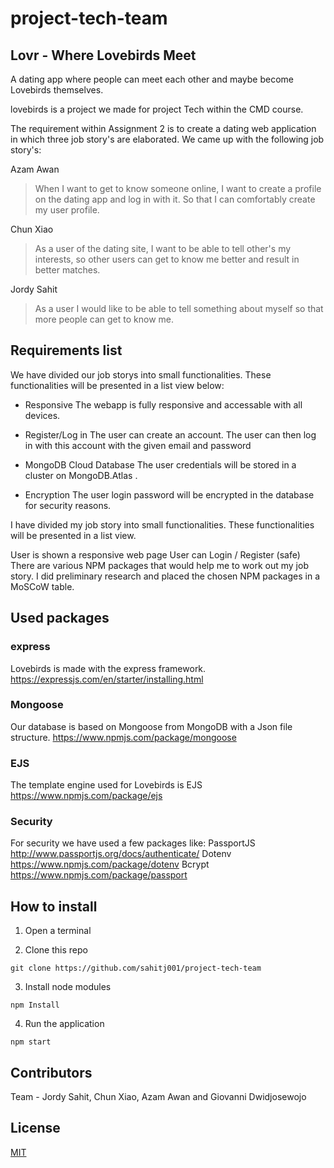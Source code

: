 # project-tech-team
## Lovr - Where Lovebirds Meet

A dating app where people can meet each other and maybe become Lovebirds themselves.

lovebirds is a project we made for project Tech within the CMD course.

The requirement within Assignment 2 is to create a dating web application in which three job story's are elaborated. We came up with the following job story's:

Azam Awan
> When I want to get to know someone online, I want to create a profile on the dating app and log in with it. So that I can comfortably create my user profile.

Chun Xiao
> As a user of the dating site, I want to be able to tell other's my interests, so other users can get to know me better and result in better matches.

Jordy Sahit
> As a user I would like to be able to tell something about myself so that more people can get to know me.

## Requirements list
We have divided our job storys into small functionalities. These functionalities will be presented in a list view below:

- Responsive
The webapp is fully responsive and accessable with all devices.

- Register/Log in
The user can create an account. The user can then log in with this account with the given email and password

- MongoDB Cloud Database
The user credentials will be stored in a cluster on MongoDB.Atlas .

- Encryption
The user login password will be encrypted in the database for security reasons.

I have divided my job story into small functionalities. These functionalities will be presented in a list view.

User is shown a responsive web page
User can Login / Register (safe)
There are various NPM packages that would help me to work out my job story. I did preliminary research and placed the chosen NPM packages in a MoSCoW table.

## Used packages
### express
Lovebirds is made with the express framework.
https://expressjs.com/en/starter/installing.html

### Mongoose
Our database is based on Mongoose from MongoDB with a Json file structure.
https://www.npmjs.com/package/mongoose

### EJS
The template engine used for Lovebirds is EJS
https://www.npmjs.com/package/ejs

### Security
For security we have used a few packages like: 
PassportJS http://www.passportjs.org/docs/authenticate/
Dotenv https://www.npmjs.com/package/dotenv
Bcrypt https://www.npmjs.com/package/passport

## How to install

1. Open a terminal

2. Clone this repo
```
git clone https://github.com/sahitj001/project-tech-team
```

3. Install node modules
```
npm Install
```

4. Run the application
```
npm start
```
## Contributors
Team - Jordy Sahit, Chun Xiao, Azam Awan and Giovanni Dwidjosewojo

## License
[MIT](https://github.com/sahitj001/project-tech-team/blob/master/LICENSE)
